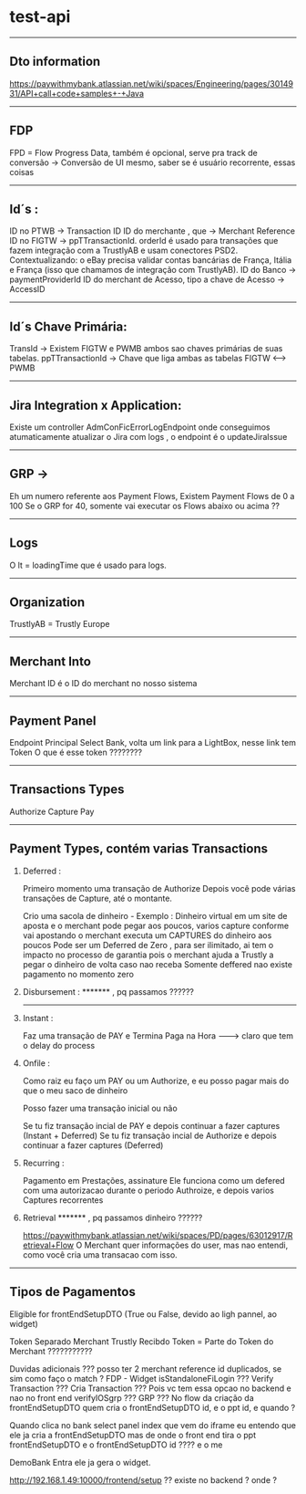 # test-api


------
Dto information
------
https://paywithmybank.atlassian.net/wiki/spaces/Engineering/pages/3014931/API+call+code+samples+-+Java

------
FDP
------
FPD = Flow Progress Data, também é opcional, serve pra track de conversão -> Conversão de UI mesmo, saber se é usuário recorrente, essas coisas

------
Id´s :
------
ID no PTWB -> Transaction ID
ID do merchante , que  -> Merchant Reference
ID no FIGTW -> ppTTransactionId.
orderId é usado para transações que fazem integração com a TrustlyAB e usam conectores PSD2.
Contextualizando: o eBay precisa validar contas bancárias de França, Itália e França (isso que chamamos de integração com TrustlyAB).
ID do Banco -> paymentProviderId
ID do merchant de Acesso, tipo a chave de Acesso -> AccessID

------
Id´s Chave Primária:
------
TransId -> Existem FIGTW e PWMB ambos sao chaves primárias de suas tabelas.
ppTTransactionId -> Chave que liga ambas as tabelas FIGTW <--> PWMB


------
Jira Integration x Application:
------
Existe um controller AdmConFicErrorLogEndpoint onde conseguimos atumaticamente atualizar o Jira com logs , o endpoint é o updateJiraIssue 


------
GRP ->
------
Eh um numero referente aos Payment Flows,
Existem Payment Flows de 0 a 100
Se o GRP for 40, somente vai executar os Flows abaixo ou acima ??

------
Logs
------
O lt = loadingTime que é usado para logs.

------
Organization
------
TrustlyAB = Trustly Europe

------
Merchant Into
------
Merchant ID é o ID do merchant no nosso sistema

------
Payment Panel
------
Endpoint Principal Select Bank, volta um link para a LightBox, nesse link tem Token
O que é esse token ????????


------
Transactions Types
------

Authorize
Capture
Pay

------
Payment Types, contém varias Transactions
------

1) Deferred :

    Primeiro momento uma transação de Authorize
    Depois você pode várias transações de Capture, até o montante.

    Crio uma sacola de dinheiro - Exemplo : Dinheiro virtual em um site de aposta e o merchant pode pegar aos poucos, varios capture
    conforme vai apostando o merchant executa um CAPTURES do dinheiro aos poucos
    Pode ser um Deferred de Zero , para ser ilimitado,
    ai tem o impacto no processo de garantia pois o merchant ajuda a Trustly a pegar o dinheiro de volta caso nao receba
    Somente deffered nao existe pagamento no momento zero

2) Disbursement : ******* , pq passamos ??????

    ********

3) Instant :

    Faz uma transação de PAY e Termina
    Paga na Hora ---> claro que tem o delay do process

4) Onfile :

    Como raiz eu faço um PAY ou um Authorize, e eu posso pagar mais do que o meu saco de dinheiro

    Posso fazer uma transação inicial ou não

    Se tu fiz transação incial de PAY e depois continuar a fazer captures (Instant + Deferred)
    Se tu fiz transação incial de Authorize e depois continuar a fazer captures (Deferred)

   
5) Recurring :

   Pagamento em Prestações, assinature
   Ele funciona como um defered com uma autorizacao durante o periodo 
   Authroize, e depois varios Captures recorrentes

6) Retrieval ******* , pq passamos dinheiro ??????

    https://paywithmybank.atlassian.net/wiki/spaces/PD/pages/63012917/Retrieval+Flow
    O Merchant quer informações do user, mas nao entendi, como você cria uma transacao com isso.





------
Tipos de Pagamentos
------




Eligible for frontEndSetupDTO (True ou False, devido ao ligh pannel, ao widget)


Token 
Separado Merchant Trustly
Recibdo Token = Parte do Token do Merchant ???????????



Duvidas adicionais ???
posso ter 2 merchant reference id duplicados, se sim como faço o match ?
FDP - Widget
isStandaloneFiLogin ??? 
Verify Transaction ??? Cria Transaction ??? Pois vc tem essa opcao no backend e nao no front end 
verifyIOSgrp ???
GRP ???
No flow da criação da frontEndSetupDTO quem cria o frontEndSetupDTO id, e o ppt id, e quando ?

Quando  clica no bank select panel index que vem do iframe
eu entendo que ele ja cria a frontEndSetupDTO
mas de onde o front end tira o ppt frontEndSetupDTO e o frontEndSetupDTO id ???? e o me


DemoBank
Entra ele ja gera o widget.

http://192.168.1.49:10000/frontend/setup ?? existe no backend ? onde ? 

